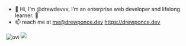 - 👋 Hi, I’m @drewdevvv, I’m an enterprise web developer and lifelong learner. 🌱
- 📫 reach me at <a href="mailto:me@drewponce.dev">me@drewponce.dev</a>
https://drewponce.dev

<img align="center" src="https://github-readme-stats.vercel.app/api/top-langs?username=drewdevvv&show_icons=true&locale=en&layout=compact&theme=chartreuse-dark" alt="ovi" />
<img src="https://github-profile-trophy.vercel.app/?username=drewdevvv&theme=juicyfresh&no-bg=true" />
<!---
drewdevvv/drewdevvv is a ✨ special ✨ repository because its `README.md` (this file) appears on your GitHub profile.
You can click the Preview link to take a look at your changes.
--->

